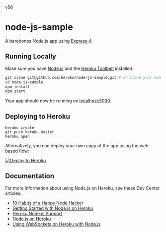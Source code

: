 v56

# node-js-sample

A barebones Node.js app using [Express 4](http://expressjs.com/).

## Running Locally

Make sure you have [Node.js](http://nodejs.org/) and the [Heroku Toolbelt](https://toolbelt.heroku.com/) installed.

```sh
git clone git@github.com:heroku/node-js-sample.git # or clone your own fork
cd node-js-sample
npm install
npm start
```

Your app should now be running on [localhost:5000](http://localhost:5000/).

## Deploying to Heroku

```
heroku create
git push heroku master
heroku open
```

Alternatively, you can deploy your own copy of the app using the web-based flow:

[![Deploy to Heroku](https://www.herokucdn.com/deploy/button.png)](https://heroku.com/deploy)

## Documentation

For more information about using Node.js on Heroku, see these Dev Center articles:

- [10 Habits of a Happy Node Hacker](https://blog.heroku.com/archives/2014/3/11/node-habits)
- [Getting Started with Node.js on Heroku](https://devcenter.heroku.com/articles/getting-started-with-nodejs)
- [Heroku Node.js Support](https://devcenter.heroku.com/articles/nodejs-support)
- [Node.js on Heroku](https://devcenter.heroku.com/categories/nodejs)
- [Using WebSockets on Heroku with Node.js](https://devcenter.heroku.com/articles/node-websockets)
